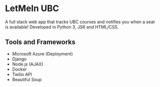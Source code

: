 # LetMeIn UBC 
A full stack web app that tracks UBC courses and notifies you when a seat is available!
Developed in Python 3, JS6 and HTML/CSS.

## Tools and Frameworks
- Microsoft Azure (Deployment)
- Django
- Node.js (AJAX)
- Docker
- Twilio API
- Beautiful Soup
